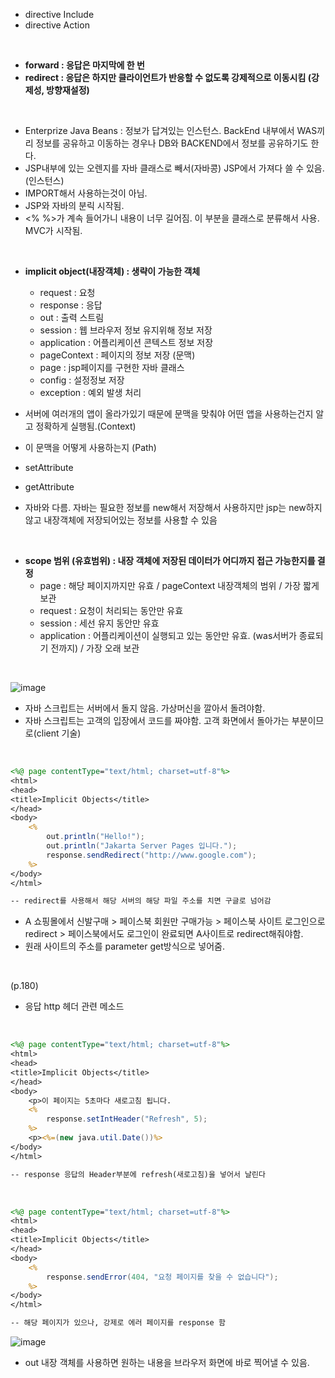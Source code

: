 - directive Include
- directive Action

<br>

- **forward : 응답은 마지막에 한 번**
- **redirect : 응답은 하지만 클라이언트가 반응할 수 없도록 강제적으로 이동시킴 (강제성, 방향재설정)**

<br>

- Enterprize Java Beans : 정보가 답겨있는 인스턴스. BackEnd 내부에서 WAS끼리 정보를 공유하고 이동하는 경우나 DB와 BACKEND에서 정보를 공유하기도 한다.
- JSP내부에 있는 오렌지를 자바 클래스로 빼서(자바콩) JSP에서 가져다 쓸 수 있음.(인스턴스)
- IMPORT해서 사용하는것이 아님.
- JSP와 자바의 분릭 시작됨.
- <% %>가 계속 들어가니 내용이 너무 길어짐. 이 부분을 클래스로 분류해서 사용. MVC가 시작됨.

<br>

- **implicit object(내장객체) : 생략이 가능한 객체**
  - request : 요청
  - response : 응답
  - out : 출력 스트림
  - session : 웹 브라우저 정보 유지위해 정보 저장
  - application : 어플리케이션 콘텍스트 정보 저장
  - pageContext : 페이지의 정보 저장 (문맥)
  - page : jsp페이지를 구현한 자바 클래스
  - config : 설정정보 저장
  - exception : 예외 발생 처리

- 서버에 여러개의 앱이 올라가있기 때문에 문맥을 맞춰야 어떤 앱을 사용하는건지 알고 정확하게 실행됨.(Context)
- 이 문맥을 어떻게 사용하는지 (Path)

- setAttribute
- getAttribute
- 자바와 다름. 자바는 필요한 정보를 new해서 저장해서 사용하지만 jsp는 new하지 않고 내장객체에 저장되어있는 정보를 사용할 수 있음

<br>

- **scope 범위 (유효범위) : 내장 객체에 저장된 데이터가 어디까지 접근 가능한지를 결정**
  - page : 해당 페이지까지만 유효 / pageContext 내장객체의 범위 / 가장 짧게 보관
  - request : 요청이 처리되는 동안만 유효
  - session : 세선 유지 동안만 유효
  - application : 어플리케이션이 실행되고 있는 동안만 유효. (was서버가 종료되기 전까지) / 가장 오래 보관
 
<br>

![image](https://github.com/user-attachments/assets/d18e5b6e-b0b6-48a5-9a9a-e5204557b1d6)

- 자바 스크립트는 서버에서 돌지 않음. 가상머신을 깔아서 돌려야함.
- 자바 스크립트는 고객의 입장에서 코드를 짜야함. 고객 화면에서 돌아가는 부분이므로(client 기술)

<br>

```jsp
<%@ page contentType="text/html; charset=utf-8"%>
<html>
<head>
<title>Implicit Objects</title>
</head>
<body>
    <%
        out.println("Hello!"); 
        out.println("Jakarta Server Pages 입니다.");
        response.sendRedirect("http://www.google.com");
    %>
</body>
</html>

-- redirect를 사용해서 해당 서버의 해당 파일 주소를 치면 구글로 넘어감
```

- A 쇼핑몰에서 신발구매 > 페이스북 회원만 구매가능 > 페이스북 사이트 로그인으로 redirect > 페이스북에서도 로그인이 완료되면 A사이트로 redirect해줘야함.
- 원래 사이트의 주소를 parameter get방식으로 넣어줌.

<br>

(p.180)

- 응답 http 헤더 관련 메소드

<br>

```jsp
<%@ page contentType="text/html; charset=utf-8"%>
<html>
<head>
<title>Implicit Objects</title>
</head>
<body>	   
	<p>이 페이지는 5초마다 새로고침 됩니다.          
	<%
		response.setIntHeader("Refresh", 5);
	%>
	<p><%=(new java.util.Date())%>
</body>
</html>

-- response 응답의 Header부분에 refresh(새로고침)을 넣어서 날린다
```

<br>

```jsp
<%@ page contentType="text/html; charset=utf-8"%>
<html>
<head>
<title>Implicit Objects</title>
</head>
<body>
	<%
		response.sendError(404, "요청 페이지를 찾을 수 없습니다");
	%>
</body>
</html>

-- 해당 페이지가 있으나, 강제로 에러 페이지를 response 함
```

![image](https://github.com/user-attachments/assets/55d5c9c6-1812-4554-8d63-e69e2d63fcaa)

- out 내장 객체를 사용하면 원하는 내용을 브라우저 화면에 바로 찍어낼 수 있음.
